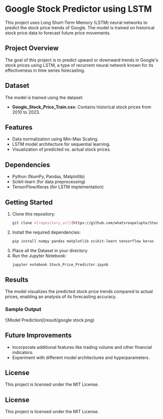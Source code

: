 # Google Stock Predictor using LSTM

This project uses Long Short-Term Memory (LSTM) neural networks to predict the stock price trends of Google. The model is trained on historical stock price data to forecast future price movements.

## Project Overview
The goal of this project is to predict upward or downward trends in Google's stock prices using LSTM, a type of recurrent neural network known for its effectiveness in time series forecasting.

## Dataset
The model is trained using the dataset:
- **Google_Stock_Price_Train.csv**: Contains historical stock prices from 2010 to 2023.

## Features
- Data normalization using Min-Max Scaling.
- LSTM model architecture for sequential learning.
- Visualization of predicted vs. actual stock prices.

## Dependencies
- Python (NumPy, Pandas, Matplotlib)
- Scikit-learn (for data preprocessing)
- TensorFlow/Keras (for LSTM implementation)

## Getting Started
1. Clone this repository:
    ```bash
    git clone <[repository_url](https://github.com/whatsroopalupto/Stock_Price_Prediction)>
    ```
2. Install the required dependencies:
    ```bash
    pip install numpy pandas matplotlib scikit-learn tensorflow keras
    ```
3. Place all the Dataset in your directory
4. Run the Jupyter Notebook:
    ```bash
    jupyter notebook Stock_Price_Predictor.ipynb
    ```


## Results
The model visualizes the predicted stock price trends compared to actual prices, enabling an analysis of its forecasting accuracy.

### Sample Output
![Model Prediction](result/google stock.png)

## Future Improvements
- Incorporate additional features like trading volume and other financial indicators.
- Experiment with different model architectures and hyperparameters.

## License
This project is licensed under the MIT License.

## License
This project is licensed under the MIT License.
